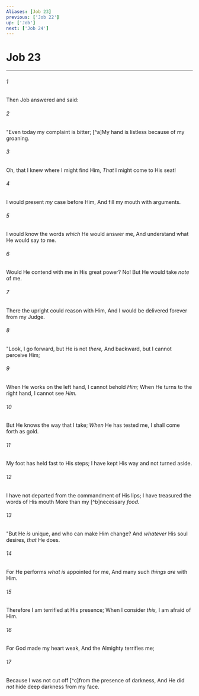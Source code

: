```yaml
---
Aliases: [Job 23]
previous: ['Job 22']
up: ['Job']
next: ['Job 24']
---
```

# Job 23

***


###### 1 
Then Job answered and said: 

###### 2 
"Even today my complaint is bitter; [^a]My hand is listless because of my groaning. 

###### 3 
Oh, that I knew where I might find Him, _That_ I might come to His seat! 

###### 4 
I would present _my_ case before Him, And fill my mouth with arguments. 

###### 5 
I would know the words _which_ He would answer me, And understand what He would say to me. 

###### 6 
Would He contend with me in His great power? No! But He would take _note_ of me. 

###### 7 
There the upright could reason with Him, And I would be delivered forever from my Judge. 

###### 8 
"Look, I go forward, but He is not _there,_ And backward, but I cannot perceive Him; 

###### 9 
When He works on the left hand, I cannot behold _Him;_ When He turns to the right hand, I cannot see _Him._ 

###### 10 
But He knows the way that I take; _When_ He has tested me, I shall come forth as gold. 

###### 11 
My foot has held fast to His steps; I have kept His way and not turned aside. 

###### 12 
I have not departed from the commandment of His lips; I have treasured the words of His mouth More than my [^b]necessary _food._ 

###### 13 
"But He _is_ unique, and who can make Him change? And _whatever_ His soul desires, _that_ He does. 

###### 14 
For He performs _what is_ appointed for me, And many such _things are_ with Him. 

###### 15 
Therefore I am terrified at His presence; When I consider _this,_ I am afraid of Him. 

###### 16 
For God made my heart weak, And the Almighty terrifies me; 

###### 17 
Because I was not cut off [^c]from the presence of darkness, And He did _not_ hide deep darkness from my face.
